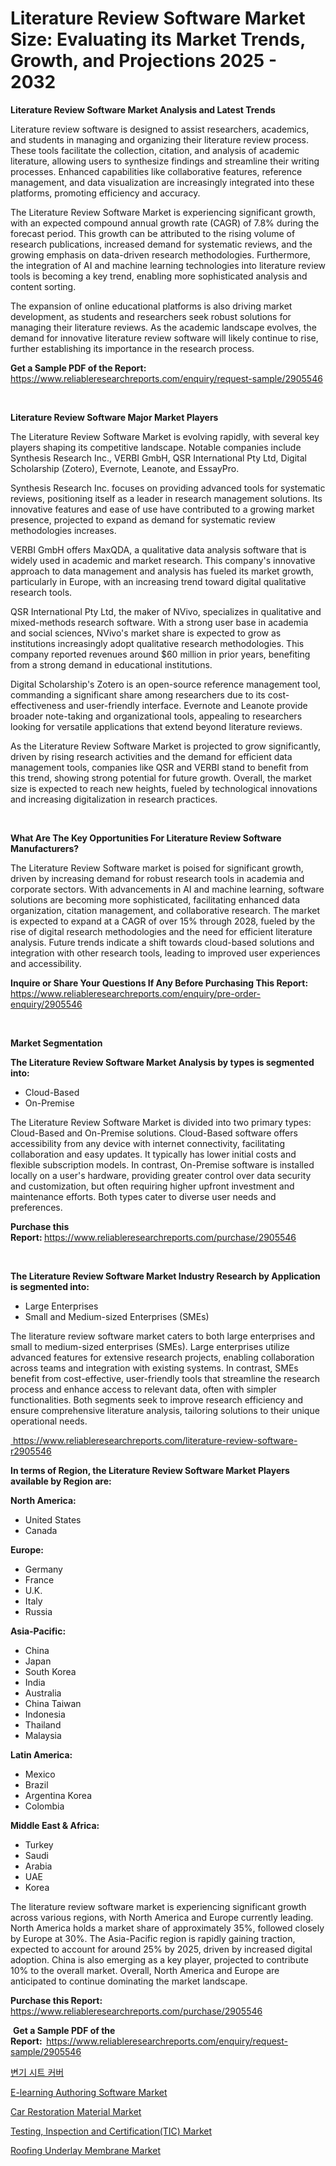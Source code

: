 <p><h1>Literature Review Software Market Size: Evaluating its Market Trends, Growth, and Projections 2025 - 2032</h1></p><p><strong>Literature Review Software Market Analysis and Latest Trends</strong></p>
<p><p>Literature review software is designed to assist researchers, academics, and students in managing and organizing their literature review process. These tools facilitate the collection, citation, and analysis of academic literature, allowing users to synthesize findings and streamline their writing processes. Enhanced capabilities like collaborative features, reference management, and data visualization are increasingly integrated into these platforms, promoting efficiency and accuracy.</p><p>The Literature Review Software Market is experiencing significant growth, with an expected compound annual growth rate (CAGR) of 7.8% during the forecast period. This growth can be attributed to the rising volume of research publications, increased demand for systematic reviews, and the growing emphasis on data-driven research methodologies. Furthermore, the integration of AI and machine learning technologies into literature review tools is becoming a key trend, enabling more sophisticated analysis and content sorting.</p><p>The expansion of online educational platforms is also driving market development, as students and researchers seek robust solutions for managing their literature reviews. As the academic landscape evolves, the demand for innovative literature review software will likely continue to rise, further establishing its importance in the research process.</p></p>
<p><strong>Get a Sample PDF of the Report:&nbsp;</strong> <a href="https://www.reliableresearchreports.com/enquiry/request-sample/2905546?utm_campaign=40&utm_medium=2&utm_source=Github&utm_content=ia&utm_term=12032025&utm_id=literature-review-software">https://www.reliableresearchreports.com/enquiry/request-sample/2905546</a></p>
<p>&nbsp;</p>
<p><strong>Literature Review Software Major Market Players</strong></p>
<p><p>The Literature Review Software Market is evolving rapidly, with several key players shaping its competitive landscape. Notable companies include Synthesis Research Inc., VERBI GmbH, QSR International Pty Ltd, Digital Scholarship (Zotero), Evernote, Leanote, and EssayPro.</p><p>Synthesis Research Inc. focuses on providing advanced tools for systematic reviews, positioning itself as a leader in research management solutions. Its innovative features and ease of use have contributed to a growing market presence, projected to expand as demand for systematic review methodologies increases.</p><p>VERBI GmbH offers MaxQDA, a qualitative data analysis software that is widely used in academic and market research. This company's innovative approach to data management and analysis has fueled its market growth, particularly in Europe, with an increasing trend toward digital qualitative research tools.</p><p>QSR International Pty Ltd, the maker of NVivo, specializes in qualitative and mixed-methods research software. With a strong user base in academia and social sciences, NVivo's market share is expected to grow as institutions increasingly adopt qualitative research methodologies. This company reported revenues around $60 million in prior years, benefiting from a strong demand in educational institutions.</p><p>Digital Scholarship's Zotero is an open-source reference management tool, commanding a significant share among researchers due to its cost-effectiveness and user-friendly interface. Evernote and Leanote provide broader note-taking and organizational tools, appealing to researchers looking for versatile applications that extend beyond literature reviews.</p><p>As the Literature Review Software Market is projected to grow significantly, driven by rising research activities and the demand for efficient data management tools, companies like QSR and VERBI stand to benefit from this trend, showing strong potential for future growth. Overall, the market size is expected to reach new heights, fueled by technological innovations and increasing digitalization in research practices.</p></p>
<p>&nbsp;</p>
<p><strong>What Are The Key Opportunities For Literature Review Software Manufacturers?</strong></p>
<p><p>The Literature Review Software market is poised for significant growth, driven by increasing demand for robust research tools in academia and corporate sectors. With advancements in AI and machine learning, software solutions are becoming more sophisticated, facilitating enhanced data organization, citation management, and collaborative research. The market is expected to expand at a CAGR of over 15% through 2028, fueled by the rise of digital research methodologies and the need for efficient literature analysis. Future trends indicate a shift towards cloud-based solutions and integration with other research tools, leading to improved user experiences and accessibility.</p></p>
<p><strong>Inquire or Share Your Questions If Any Before Purchasing This Report:</strong> <a href="https://www.reliableresearchreports.com/enquiry/pre-order-enquiry/2905546?utm_campaign=40&utm_medium=2&utm_source=Github&utm_content=ia&utm_term=12032025&utm_id=literature-review-software">https://www.reliableresearchreports.com/enquiry/pre-order-enquiry/2905546</a></p>
<p>&nbsp;</p>
<p><strong>Market Segmentation</strong></p>
<p><strong>The Literature Review Software Market Analysis by types is segmented into:</strong></p>
<p><ul><li>Cloud-Based</li><li>On-Premise</li></ul></p>
<p><p>The Literature Review Software Market is divided into two primary types: Cloud-Based and On-Premise solutions. Cloud-Based software offers accessibility from any device with internet connectivity, facilitating collaboration and easy updates. It typically has lower initial costs and flexible subscription models. In contrast, On-Premise software is installed locally on a user's hardware, providing greater control over data security and customization, but often requiring higher upfront investment and maintenance efforts. Both types cater to diverse user needs and preferences.</p></p>
<p><strong>Purchase this Report:&nbsp;</strong><a href="https://www.reliableresearchreports.com/purchase/2905546?utm_campaign=40&utm_medium=2&utm_source=Github&utm_content=ia&utm_term=12032025&utm_id=literature-review-software">https://www.reliableresearchreports.com/purchase/2905546</a></p>
<p>&nbsp;</p>
<p><strong>The Literature Review Software Market Industry Research by Application is segmented into:</strong></p>
<p><ul><li>Large Enterprises</li><li>Small and Medium-sized Enterprises (SMEs)</li></ul></p>
<p><p>The literature review software market caters to both large enterprises and small to medium-sized enterprises (SMEs). Large enterprises utilize advanced features for extensive research projects, enabling collaboration across teams and integration with existing systems. In contrast, SMEs benefit from cost-effective, user-friendly tools that streamline the research process and enhance access to relevant data, often with simpler functionalities. Both segments seek to improve research efficiency and ensure comprehensive literature analysis, tailoring solutions to their unique operational needs.</p></p>
<p><a href="https://www.reliableresearchreports.com/literature-review-software-r2905546?utm_campaign=40&utm_medium=2&utm_source=Github&utm_content=ia&utm_term=12032025&utm_id=literature-review-software">&nbsp;https://www.reliableresearchreports.com/literature-review-software-r2905546</a></p>
<p><strong>In terms of Region, the Literature Review Software Market Players available by Region are:</strong></p>
<p>
    <p> <strong> North America: </strong>
        <ul>
            <li>United States</li>
            <li>Canada</li>
        </ul>
        </p> 
    <p> <strong> Europe: </strong>
        <ul>
            <li>Germany</li>
            <li>France</li>
            <li>U.K.</li>
            <li>Italy</li>
            <li>Russia</li>
        </ul>
        </p> 
    <p> <strong> Asia-Pacific: </strong>
        <ul>
            <li>China</li>
            <li>Japan</li>
            <li>South Korea</li>
            <li>India</li>
            <li>Australia</li>
            <li>China Taiwan</li>
            <li>Indonesia</li>
            <li>Thailand</li>
            <li>Malaysia</li>
        </ul>
        </p> 
    <p> <strong> Latin America: </strong>
        <ul>
            <li>Mexico</li>
            <li>Brazil</li>
            <li>Argentina Korea</li>
            <li>Colombia</li>
        </ul>
        </p> 
    <p> <strong> Middle East & Africa: </strong>
        <ul>
            <li>Turkey</li>
            <li>Saudi</li>
            <li>Arabia</li>
            <li>UAE</li>
            <li>Korea</li>
        </ul>
    </p>
    </p>
<p><p>The literature review software market is experiencing significant growth across various regions, with North America and Europe currently leading. North America holds a market share of approximately 35%, followed closely by Europe at 30%. The Asia-Pacific region is rapidly gaining traction, expected to account for around 25% by 2025, driven by increased digital adoption. China is also emerging as a key player, projected to contribute 10% to the overall market. Overall, North America and Europe are anticipated to continue dominating the market landscape.</p></p>
<p><strong>Purchase this Report: </strong><a href="https://www.reliableresearchreports.com/purchase/2905546?utm_campaign=40&utm_medium=2&utm_source=Github&utm_content=ia&utm_term=12032025&utm_id=literature-review-software">https://www.reliableresearchreports.com/purchase/2905546</a></p>
<p>&nbsp;<strong>Get a Sample PDF of the Report:&nbsp;&nbsp;</strong><a href="https://www.reliableresearchreports.com/enquiry/request-sample/2905546?utm_campaign=40&utm_medium=2&utm_source=Github&utm_content=ia&utm_term=12032025&utm_id=literature-review-software">https://www.reliableresearchreports.com/enquiry/request-sample/2905546</a></p>
<p><strong></strong></p>
<p><p><a href="https://github.com/sougarounis/Market-Research-Report-List-7/blob/main/364927643936.md?utm_campaign=40&utm_medium=2&utm_source=Github&utm_content=ia&utm_term=12032025&utm_id=literature-review-software">변기 시트 커버</a></p><p><a href="https://github.com/ternainglin/Market-Research-Report-List-1/blob/main/e-learning-authoring-software-market.md?utm_campaign=40&utm_medium=2&utm_source=Github&utm_content=ia&utm_term=12032025&utm_id=literature-review-software">E-learning Authoring Software Market</a></p><p><a href="https://github.com/saaindosya/Market-Research-Report-List-1/blob/main/car-restoration-material-market.md?utm_campaign=40&utm_medium=2&utm_source=Github&utm_content=ia&utm_term=12032025&utm_id=literature-review-software">Car Restoration Material Market</a></p><p><a href="https://github.com/akaalahk/Market-Research-Report-List-1/blob/main/testing-inspection-and-certificationtic-market.md?utm_campaign=40&utm_medium=2&utm_source=Github&utm_content=ia&utm_term=12032025&utm_id=literature-review-software">Testing, Inspection and Certification(TIC) Market</a></p><p><a href="https://github.com/penglatilles/Market-Research-Report-List-1/blob/main/roofing-underlay-membrane-market.md?utm_campaign=40&utm_medium=2&utm_source=Github&utm_content=ia&utm_term=12032025&utm_id=literature-review-software">Roofing Underlay Membrane Market</a></p></p>